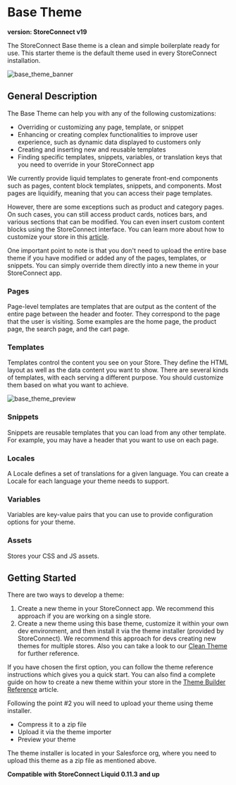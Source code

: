 # Base Theme

**version: StoreConnect v19**

The StoreConnect Base theme is a clean and simple boilerplate ready for use. This starter theme is the default theme used in every StoreConnect installation.

![base_theme_banner](https://github.com/GetStoreConnect/base-theme/assets/77841884/8ae12805-438b-4d72-b224-f8496448b5d4)


## General Description

The Base Theme can help you with any of the following customizations:

- Overriding or customizing any page, template, or snippet
- Enhancing or creating complex functionalities to improve user experience, such as dynamic data displayed to customers only
- Creating and inserting new and reusable templates
- Finding specific templates, snippets, variables, or translation keys that you need to override in your StoreConnect app

We currently provide liquid templates to generate front-end components such as pages, content block templates, snippets, and components. Most pages are liquidify, meaning that you can access their page templates.

However, there are some exceptions such as product and category pages. On such cases, you can still access product cards, notices bars, and various sections that can be modified. You can even insert custom content blocks using the StoreConnect interface. You can learn more about how to customize your store in this [article](https://help.getstoreconnect.com/documentation/how-to-customise-the-design-of-your-store.html).

One important point to note is that you don't need to upload the entire base theme if you have modified or added any of the pages, templates, or snippets. You can simply override them directly into a new theme in your StoreConnect app.

### Pages

Page-level templates are templates that are output as the content of the entire page between the header and footer. They correspond to the page that the user is visiting. Some examples are the home page, the product page, the search page, and the cart page.

### Templates

Templates control the content you see on your Store. They define the HTML layout as well as the data content you want to show. There are several kinds of templates, with each serving a different purpose. You should customize them based on what you want to achieve.

![base_theme_preview](https://github.com/GetStoreConnect/base-theme/assets/77841884/76c06cba-c554-4857-a9cf-366dc06cde30)
                                                                                                                                                                
### Snippets

Snippets are reusable templates that you can load from any other template. For example, you may have a header that you want to use on each page.

### Locales

A Locale defines a set of translations for a given language. You can create a Locale for each language your theme needs to support.

### Variables

Variables are key-value pairs that you can use to provide configuration options for your theme.

### Assets

Stores your CSS and JS assets.

## Getting Started

There are two ways to develop a theme:

1. Create a new theme in your StoreConnect app. We recommend this approach if you are working on a single store.
2. Create a new theme using this base theme, customize it within your own dev environment, and then install it via the theme installer (provided by StoreConnect). We recommend this approach for devs creating new themes for multiple stores. Also you can take a look to our [Clean Theme](https://github.com/GetStoreConnect/clean-theme) for further reference.

If you have chosen the first option, you can follow the theme reference instructions which gives you a quick start. You can also find a complete guide on how to create a new theme within your store in the [Theme Builder Reference](https://help.getstoreconnect.com/documentation/themes/theme-reference.html) article.

Following the point #2 you will need to upload your theme using theme installer.

- Compress it to a zip file
- Upload it via the theme importer
- Preview your theme

The theme installer is located in your Salesforce org, where you need to upload this theme as a zip file as mentioned above.

**Compatible with StoreConnect Liquid 0.11.3 and up**
